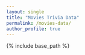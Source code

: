 ```yaml
---
layout: single
title: "Movies Trivia Data"
permalink: /movies-data/
author_profile: true
---
```


{% include base_path %}

<div id="data-div">
</div>

<script>

		var movies = {% include /games/movies/movies %};
		addCollection(movies, "Movies");
		
		var people = {% include /games/movies/people %};
		addCollection(people, "People");
		
		var actors = {% include /games/movies/actors.1 %};
		actors = actors.concat({% include /games/movies/actors.2 %});
		addCollection(actors, "Actors");

		var characters = {% include /games/movies/characters %};
		addCollection(characters, "Characters");
		
		var taglines = {% include /games/movies/taglines %};
		addCollection(taglines, "Taglines");
		
		var awards = {% include /games/movies/awards %};
		addCollection(awards, "Awards");
		
		function addCollection(collection, title) {
			var element = document.getElementById("data-div");
			var html = "<h2>" + title + "</h2>";
			html += "<ul>";
			for (i = 0; i < collection.length; i++) { 
				html += "<li>" + collection[i].Name + "</li>";
			}
			html += "</ul>";
			element.innerHTML += html
		}
</script>
